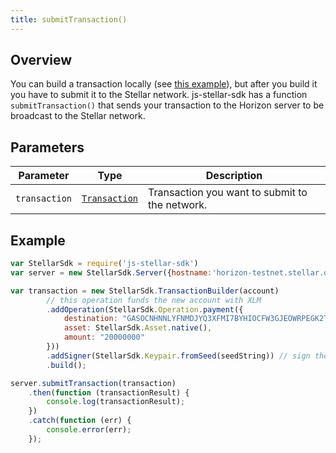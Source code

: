```yaml
---
title: submitTransaction()
---
```


## Overview

You can build a transaction locally (see [this example](../readme.md#building-transactions)), but after you build it you have to submit it to the Stellar network.  js-stellar-sdk has a function `submitTransaction()` that sends your transaction to the Horizon server to be broadcast to the Stellar network.

## Parameters

| Parameter | Type | Description |
| --- | --- | --- |
| `transaction` | [`Transaction`](https://github.com/stellar/js-stellar-base/blob/master/src/transaction.js) | Transaction you want to submit to the network.|

## Example

```js
var StellarSdk = require('js-stellar-sdk')
var server = new StellarSdk.Server({hostname:'horizon-testnet.stellar.org', secure: true, port: 443});

var transaction = new StellarSdk.TransactionBuilder(account)
        // this operation funds the new account with XLM
        .addOperation(StellarSdk.Operation.payment({
            destination: "GASOCNHNNLYFNMDJYQ3XFMI7BYHIOCFW3GJEOWRPEGK2TDPGTG2E5EDW",
            asset: StellarSdk.Asset.native(),
            amount: "20000000"
        }))
        .addSigner(StellarSdk.Keypair.fromSeed(seedString)) // sign the transaction
        .build();

server.submitTransaction(transaction)
    .then(function (transactionResult) {
        console.log(transactionResult);
    })
    .catch(function (err) {
        console.error(err);
    });
```
